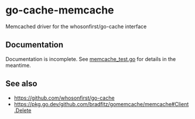 # go-cache-memcache

Memcached driver for the whosonfirst/go-cache interface

## Documentation

Documentation is incomplete. See [memcache_test.go](memcache_test.go) for details in the meantime.

## See also

* https://github.com/whosonfirst/go-cache
* https://pkg.go.dev/github.com/bradfitz/gomemcache/memcache#Client.Delete